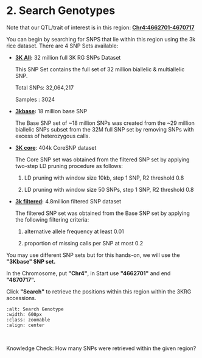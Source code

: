 # 2. Search Genotypes

Note that our QTL/trait of interest is in this region:
**<u>Chr4:4662701-4670717</u>**

You can begin by searching for SNPS that lie within this region using the 3k rice dataset. There are 4 SNP Sets available:

- **<u>3K All</u>:** 32 million full 3K RG SNPs Dataset

  This SNP Set contains the full set of 32 million biallelic & multiallelic SNP.

  Total SNPs: 32,064,217

  Samples : 3024

- **<u>3kbase</u>:** 18 million base SNP

  The Base SNP set of ~18 million SNPs was created from the ~29 million biallelic SNPs subset from the 32M full SNP set by removing SNPs with excess of heterozygous calls.

- **<u>3K core</u>**: 404k CoreSNP dataset

  The Core SNP set was obtained from the filtered SNP set by applying two-step LD pruning procedure as follows:

  1.  LD pruning with window size 10kb, step 1 SNP, R2 threshold 0.8

  2.  LD pruning with window size 50 SNPs, step 1 SNP, R2 threshold 0.8

- **<u>3k filtered</u>:** 4.8million filtered SNP dataset

  The filtered SNP set was obtained from the Base SNP set by applying the following filtering criteria:

  1.  alternative allele frequency at least 0.01

  2.  proportion of missing calls per SNP at most 0.2

You may use different SNP sets but for this hands-on, we will use the **"3Kbase" SNP set.**

In the Chromosome, put **"Chr4"**, in Start use **"4662701"** and end **"4670717".**

Click **"Search"** to retrieve the positions within this region within the 3KRG accessions.

```{image} /_static/image2.png
:alt: Search Genotype
:width: 600px
:class: zoomable
:align: center
```
<br>

Knowledge Check: How many SNPs were retrieved within the given region?
